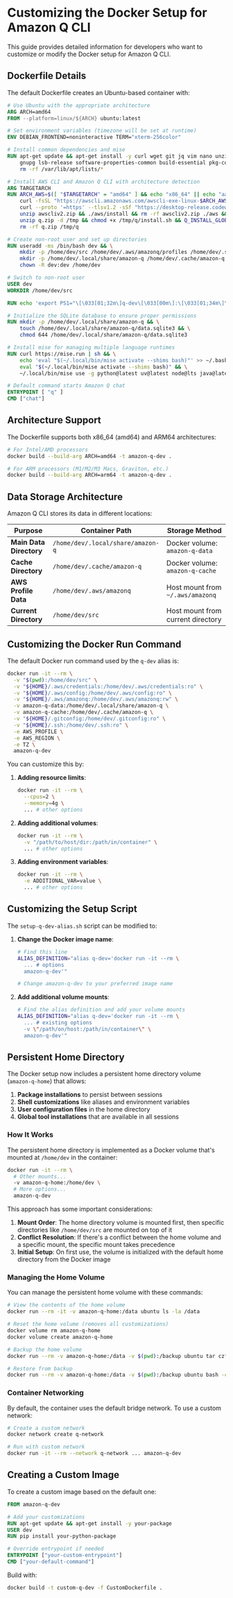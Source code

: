 # Customizing the Docker Setup for Amazon Q CLI

This guide provides detailed information for developers who want to customize or modify the Docker setup for Amazon Q CLI.

## Dockerfile Details

The default Dockerfile creates an Ubuntu-based container with:

```dockerfile
# Use Ubuntu with the appropriate architecture
ARG ARCH=amd64
FROM --platform=linux/${ARCH} ubuntu:latest

# Set environment variables (timezone will be set at runtime)
ENV DEBIAN_FRONTEND=noninteractive TERM="xterm-256color"

# Install common dependencies and mise
RUN apt-get update && apt-get install -y curl wget git jq vim nano unzip zip ssh ca-certificates \
    gnupg lsb-release software-properties-common build-essential pkg-config tzdata sqlite3 && \
    rm -rf /var/lib/apt/lists/*

# Install AWS CLI and Amazon Q CLI with architecture detection
ARG TARGETARCH
RUN ARCH_AWS=$([ "$TARGETARCH" = "amd64" ] && echo "x86_64" || echo "aarch64") && \
    curl -fsSL "https://awscli.amazonaws.com/awscli-exe-linux-$ARCH_AWS.zip" -o awscliv2.zip && \
    curl --proto '=https' --tlsv1.2 -sSf "https://desktop-release.codewhisperer.us-east-1.amazonaws.com/latest/q-$ARCH_AWS-linux.zip" -o q.zip && \
    unzip awscliv2.zip && ./aws/install && rm -rf awscliv2.zip ./aws && \
    unzip q.zip -d /tmp && chmod +x /tmp/q/install.sh && Q_INSTALL_GLOBAL=true /tmp/q/install.sh && \
    rm -rf q.zip /tmp/q

# Create non-root user and set up directories
RUN useradd -ms /bin/bash dev && \
    mkdir -p /home/dev/src /home/dev/.aws/amazonq/profiles /home/dev/.ssh && \
    mkdir -p /home/dev/.local/share/amazon-q /home/dev/.cache/amazon-q && \
    chown -R dev:dev /home/dev

# Switch to non-root user
USER dev
WORKDIR /home/dev/src

RUN echo 'export PS1="\[\033[01;32m\]q-dev\[\033[00m\]:\[\033[01;34m\]\w\[\033[00m\]\$ "' >> /home/dev/.bashrc

# Initialize the SQLite database to ensure proper permissions
RUN mkdir -p /home/dev/.local/share/amazon-q && \
    touch /home/dev/.local/share/amazon-q/data.sqlite3 && \
    chmod 644 /home/dev/.local/share/amazon-q/data.sqlite3

# Install mise for managing multiple language runtimes
RUN curl https://mise.run | sh && \
    echo 'eval "$(~/.local/bin/mise activate --shims bash)"' >> ~/.bashrc && \
    eval "$(~/.local/bin/mise activate --shims bash)" && \
    ~/.local/bin/mise use -g python@latest uv@latest node@lts java@latest go@latest

# Default command starts Amazon Q chat
ENTRYPOINT [ "q" ]
CMD ["chat"]
```

## Architecture Support

The Dockerfile supports both x86_64 (amd64) and ARM64 architectures:

```bash
# For Intel/AMD processors
docker build --build-arg ARCH=amd64 -t amazon-q-dev .

# For ARM processors (M1/M2/M3 Macs, Graviton, etc.)
docker build --build-arg ARCH=arm64 -t amazon-q-dev .
```

## Data Storage Architecture

Amazon Q CLI stores its data in different locations:

| Purpose | Container Path | Storage Method |
|---------|---------------|----------------|
| **Main Data Directory** | `/home/dev/.local/share/amazon-q` | Docker volume: `amazon-q-data` |
| **Cache Directory** | `/home/dev/.cache/amazon-q` | Docker volume: `amazon-q-cache` |
| **AWS Profile Data** | `/home/dev/.aws/amazonq` | Host mount from `~/.aws/amazonq` |
| **Current Directory** | `/home/dev/src` | Host mount from current directory |

## Customizing the Docker Run Command

The default Docker run command used by the `q-dev` alias is:

```bash
docker run -it --rm \
  -v "$(pwd):/home/dev/src" \
  -v "${HOME}/.aws/credentials:/home/dev/.aws/credentials:ro" \
  -v "${HOME}/.aws/config:/home/dev/.aws/config:ro" \
  -v "${HOME}/.aws/amazonq:/home/dev/.aws/amazonq:rw" \
  -v amazon-q-data:/home/dev/.local/share/amazon-q \
  -v amazon-q-cache:/home/dev/.cache/amazon-q \
  -v "${HOME}/.gitconfig:/home/dev/.gitconfig:ro" \
  -v "${HOME}/.ssh:/home/dev/.ssh:ro" \
  -e AWS_PROFILE \
  -e AWS_REGION \
  -e TZ \
  amazon-q-dev
```

You can customize this by:

1. **Adding resource limits**:
   ```bash
   docker run -it --rm \
     --cpus=2 \
     --memory=4g \
     ... # other options
   ```

2. **Adding additional volumes**:
   ```bash
   docker run -it --rm \
     -v "/path/to/host/dir:/path/in/container" \
     ... # other options
   ```

3. **Adding environment variables**:
   ```bash
   docker run -it --rm \
     -e ADDITIONAL_VAR=value \
     ... # other options
   ```

## Customizing the Setup Script

The `setup-q-dev-alias.sh` script can be modified to:

1. **Change the Docker image name**:
   ```bash
   # Find this line
   ALIAS_DEFINITION="alias q-dev='docker run -it --rm \
     ... # options
     amazon-q-dev'"
   
   # Change amazon-q-dev to your preferred image name
   ```

2. **Add additional volume mounts**:
   ```bash
   # Find the alias definition and add your volume mounts
   ALIAS_DEFINITION="alias q-dev='docker run -it --rm \
     ... # existing options
     -v \"/path/on/host:/path/in/container\" \
     amazon-q-dev'"
   ```

## Persistent Home Directory

The Docker setup now includes a persistent home directory volume (`amazon-q-home`) that allows:

1. **Package installations** to persist between sessions
2. **Shell customizations** like aliases and environment variables
3. **User configuration files** in the home directory
4. **Global tool installations** that are available in all sessions

### How It Works

The persistent home directory is implemented as a Docker volume that's mounted at `/home/dev` in the container:

```bash
docker run -it --rm \
  # Other mounts...
  -v amazon-q-home:/home/dev \
  # More options...
  amazon-q-dev
```

This approach has some important considerations:

1. **Mount Order**: The home directory volume is mounted first, then specific directories like `/home/dev/src` are mounted on top of it
2. **Conflict Resolution**: If there's a conflict between the home volume and a specific mount, the specific mount takes precedence
3. **Initial Setup**: On first use, the volume is initialized with the default home directory from the Docker image

### Managing the Home Volume

You can manage the persistent home volume with these commands:

```bash
# View the contents of the home volume
docker run --rm -it -v amazon-q-home:/data ubuntu ls -la /data

# Reset the home volume (removes all customizations)
docker volume rm amazon-q-home
docker volume create amazon-q-home

# Backup the home volume
docker run --rm -v amazon-q-home:/data -v $(pwd):/backup ubuntu tar czf /backup/amazon-q-home-backup.tar.gz -C /data .

# Restore from backup
docker run --rm -v amazon-q-home:/data -v $(pwd):/backup ubuntu bash -c "rm -rf /data/* && tar xzf /backup/amazon-q-home-backup.tar.gz -C /data"
```

### Container Networking

By default, the container uses the default bridge network. To use a custom network:

```bash
# Create a custom network
docker network create q-network

# Run with custom network
docker run -it --rm --network q-network ... amazon-q-dev
```

## Creating a Custom Image

To create a custom image based on the default one:

```dockerfile
FROM amazon-q-dev

# Add your customizations
RUN apt-get update && apt-get install -y your-package
USER dev
RUN pip install your-python-package

# Override entrypoint if needed
ENTRYPOINT ["your-custom-entrypoint"]
CMD ["your-default-command"]
```

Build with:
```bash
docker build -t custom-q-dev -f CustomDockerfile .
```

